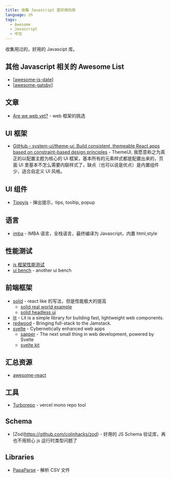 ```yaml
---
title: 收集 Javascript 里好用的库
language: zh
tags:
  - Awesome
  - Javascript
  - 中文
---
```


收集用过的，好用的 Javascipt 库。

## 其他 Javascript 相关的 Awesome List

- [[awesome-js-date]]
- [[awesome-gatsby]]

## 文章

- [Are we web yet?](https://www.arewewebyet.org/) - web 框架的挑选

## UI 框架

- [GitHub - system-ui/theme-ui: Build consistent, themeable React apps based on constraint-based design principles](https://github.com/system-ui/theme-ui) - ThemeUI, 我愿意称之为真正的以配置主题为核心的 UI 框架，基本所有的元素样式都是配置出来的，页面 UI 里基本不怎么需要内联样式了，缺点（也可以说是优点）是内置组件少，适合自定义 UI 风格。

## UI 组件

- [Tippyjs](https://github.com/atomiks/tippyjs) - 弹出提示，tips, tooltip, popup

[//begin]: # "Autogenerated link references for markdown compatibility"
[awesome-js-date]: awesome-js-date.md "Awesome JS Date"
[awesome-gatsby]: awesome-gatsby.md "Awesome Gatsby"
[//end]: # "Autogenerated link references"

## 语言

- [imba](https://github.com/imba/imba) - IMBA 语言，全栈语言，最终编译为 Javascript，内置 html,style

## 性能测试

- [js 框架性能测试](https://github.com/krausest/js-framework-benchmark)
- [ui bench](https://localvoid.github.io/uibench/) - another ui bench

## 前端框架

- [solid](https://github.com/solidjs/solid) - react like 的写法，但是性能极大的提高
  - [solid real world example](https://github.com/solidjs/solid-realworld)
  - [solid headless ui](https://github.com/LXSMNSYC/solid-headless)
- [lit](https://github.com/lit/lit) - Lit is a simple library for building fast, lightweight web components.
- [redwood](https://github.com/redwoodjs/redwood) - Bringing full-stack to the Jamstack.
- [svelte](https://github.com/sveltejs/svelte) - Cybernetically enhanced web apps
  - [sapper](https://github.com/sveltejs/sapper) - The next small thing in web development, powered by Svelte
  - [svelte kit](https://github.com/sveltejs/kit)

## 汇总资源

- [awesome-react](https://github.com/enaqx/awesome-react)

## 工具

- [Turborepo](https://github.com/vercel/turborepo) - vercel mono repo tool

## Schema

- [Zod(https://github.com/colinhacks/zod) - 好用的 JS Schema 验证库，再也不用担心 js 运行时类型问题了

## Libraries

- [PapaParse](https://github.com/mholt/PapaParse) - 解析 CSV 文件
